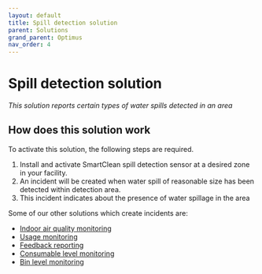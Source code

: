 ```yaml
---
layout: default
title: Spill detection solution
parent: Solutions
grand_parent: Optimus
nav_order: 4
---
```

# Spill detection solution
*This solution reports certain types of water spills detected in an area*

## How does this solution work
To activate this solution, the following steps are required.

1. Install and activate SmartClean spill detection sensor at a desired zone in your facility.
2. An incident will be created when water spill of reasonable size has been detected within detection area.
3. This incident indicates about the presence of water spillage in the area  

Some of our other solutions which create incidents are:
- [Indoor air quality monitoring](/vcs_aq.html)
- [Usage monitoring](/vcs_pc.html)
- [Feedback reporting](/vcs_fd.html)
- [Consumable level monitoring](/vcs_cmd.html)
- [Bin level monitoring](/vcs_bin.html)
